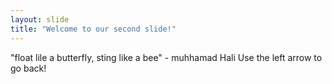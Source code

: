 ```yaml
---
layout: slide
title: "Welcome to our second slide!"
---
```

"float lile a butterfly, sting like a bee" - muhhamad Hali
Use the left arrow to go back!
